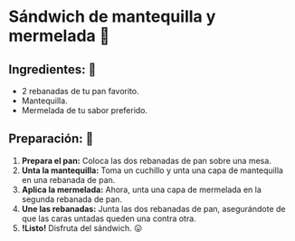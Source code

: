 # Sándwich de mantequilla y mermelada 🥪

## Ingredientes: 📝

- 2 rebanadas de tu pan favorito.
- Mantequilla.
- Mermelada de tu sabor preferido.

## Preparación: 🤔

1. **Prepara el pan:** Coloca las dos rebanadas de pan sobre una mesa.
2. **Unta la mantequilla:** Toma un cuchillo y unta una capa de mantequilla en una rebanada de pan.
3. **Aplica la mermelada:** Ahora, unta una capa de mermelada en la segunda rebanada de pan.
4. **Une las rebanadas:** Junta las dos rebanadas de pan, asegurándote de que las caras untadas queden una contra otra.
5. **!Listo!** Disfruta del sándwich. 😛